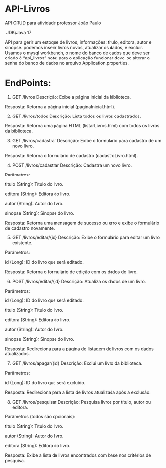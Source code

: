 # API-Livros
API CRUD para atividade professor João Paulo


 JDK/Java 17

API para gerir um estoque de livros, informações: titulo, editora, autor e sinopse. podemos inserir livros novos, atualizar os dados, e excluir.
 Usamos o mysql workbench, o nome do banco de dados que deve ser criado é “api_livros” nota: para o aplicação funcionar deve-se alterar a senha do banco de dados no arquivo Application.properties.

# EndPoints:
1. GET /livros
Descrição: Exibe a página inicial da biblioteca.

Resposta: Retorna a página inicial (paginaInicial.html).

2. GET /livros/todos
Descrição: Lista todos os livros cadastrados.

Resposta: Retorna uma página HTML (listarLivros.html) com todos os livros da biblioteca.

3. GET /livros/cadastrar
Descrição: Exibe o formulário para cadastro de um novo livro.

Resposta: Retorna o formulário de cadastro (cadastroLivro.html).

4. POST /livros/cadastrar
Descrição: Cadastra um novo livro.

Parâmetros:

titulo (String): Título do livro.

editora (String): Editora do livro.

autor (String): Autor do livro.

sinopse (String): Sinopse do livro.

Resposta: Retorna uma mensagem de sucesso ou erro e exibe o formulário de cadastro novamente.

5. GET /livros/editar/{id}
Descrição: Exibe o formulário para editar um livro existente.

Parâmetros:

id (Long): ID do livro que será editado.

Resposta: Retorna o formulário de edição com os dados do livro.

6. POST /livros/editar/{id}
Descrição: Atualiza os dados de um livro.

Parâmetros:

id (Long): ID do livro que será editado.

titulo (String): Título do livro.

editora (String): Editora do livro.

autor (String): Autor do livro.

sinopse (String): Sinopse do livro.

Resposta: Redireciona para a página de listagem de livros com os dados atualizados.

7. GET /livros/apagar/{id}
Descrição: Exclui um livro da biblioteca.

Parâmetros:

id (Long): ID do livro que será excluído.

Resposta: Redireciona para a lista de livros atualizada após a exclusão.

8. GET /livros/pesquisar
Descrição: Pesquisa livros por título, autor ou editora.

Parâmetros (todos são opcionais):

titulo (String): Título do livro.

autor (String): Autor do livro.

editora (String): Editora do livro.

Resposta: Exibe a lista de livros encontrados com base nos critérios de pesquisa.
